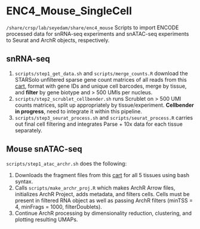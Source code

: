 # ENC4_Mouse_SingleCell
``/share/crsp/lab/seyedam/share/enc4_mouse``
Scripts to import ENCODE processed data for snRNA-seq experiments and snATAC-seq experiments to Seurat and ArchR objects, respectively.

## snRNA-seq
1. ``scripts/step1_get_data.sh`` and ``scripts/merge_counts.R`` download the STARSolo unfiltered sparse gene count matrices of all reads from this [cart](https://www.encodeproject.org/carts/enc4_mouse_snrna), format with gene IDs and unique cell barcodes, merge by tissue, and **filter** by gene biotype and > 500 UMIs per nucleus.
2. ``scripts/step2_scrublet_cellbender.sh`` runs Scrublet on > 500 UMI counts matrices, split up appropriately by tissue/experiment. **Cellbender in progress**, need to integrate it within this pipeline.
3. ``scripts/step3_seurat_process.sh`` and ``scripts/seurat_process.R`` carries out final cell filtering and integrates Parse + 10x data for each tissue separately. 

## Mouse snATAC-seq
``scripts/step1_atac_archr.sh`` does the following:
1. Downloads the fragment files from this [cart](https://www.encodeproject.org/carts/enc4_mouse_snatac/) for all 5 tissues using bash syntax.
2. Calls ``scripts/make_archr_proj.R`` which makes ArchR Arrow files, initializes ArchR Project, adds metadata, and filters cells. Cells must be present in filtered RNA object as well as passing ArchR filters (minTSS = 4, minFrags = 1000, filterDoublets).
4. Continue ArchR processing by dimensionality reduction, clustering, and plotting resulting UMAPs.
